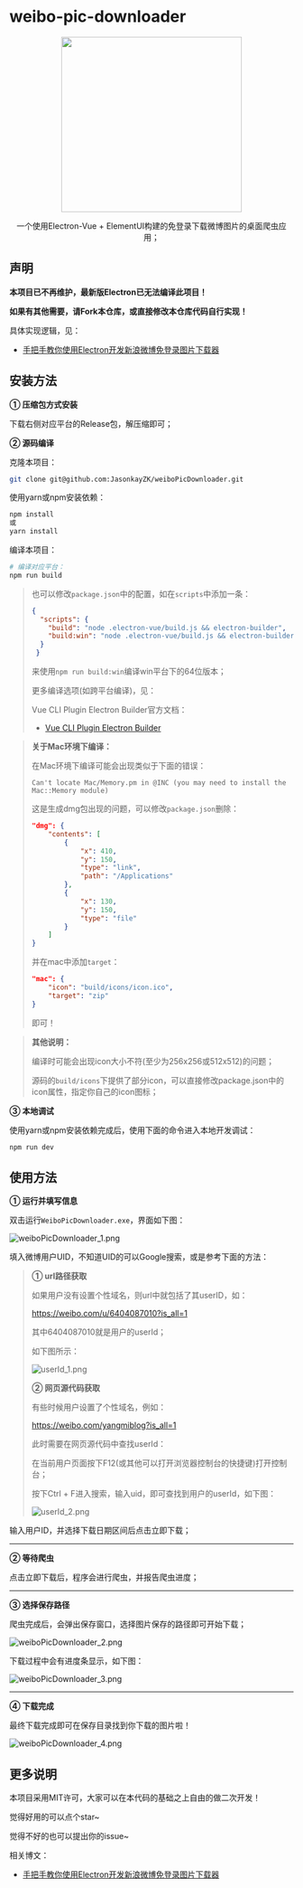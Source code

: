 # **weibo-pic-downloader**

<p align="center">
<image src="./public/Logo.png" width="320px" height="310px"></image>
    <div style="text-align:center; margin:0 auto">
        一个使用Electron-Vue + ElementUI构建的免登录下载微博图片的桌面爬虫应用；
    </div>
</p>


## **声明**

**本项目已不再维护，最新版Electron已无法编译此项目！**

**如果有其他需要，请Fork本仓库，或直接修改本仓库代码自行实现！**

具体实现逻辑，见：

-   [手把手教你使用Electron开发新浪微博免登录图片下载器](https://jasonkayzk.github.io/2020/11/04/%E6%89%8B%E6%8A%8A%E6%89%8B%E6%95%99%E4%BD%A0%E4%BD%BF%E7%94%A8Electron%E5%BC%80%E5%8F%91%E6%96%B0%E6%B5%AA%E5%BE%AE%E5%8D%9A%E5%85%8D%E7%99%BB%E5%BD%95%E5%9B%BE%E7%89%87%E4%B8%8B%E8%BD%BD%E5%99%A8/)



## 安装方法

**① 压缩包方式安装**

下载右侧对应平台的Release包，解压缩即可；

**② 源码编译**

克隆本项目：

```bash
git clone git@github.com:JasonkayZK/weiboPicDownloader.git
```

使用yarn或npm安装依赖：

```bash
npm install
或
yarn install
```

编译本项目：

```bash
# 编译对应平台：
npm run build
```

>   也可以修改`package.json`中的配置，如在`scripts`中添加一条：
>
>   ```json
>   {
>     "scripts": {
>       "build": "node .electron-vue/build.js && electron-builder",
>       "build:win": "node .electron-vue/build.js && electron-builder --win --x64",
>     }
>    }
>    ```
>   
>   来使用`npm run build:win`编译win平台下的64位版本；
>
>   更多编译选项(如跨平台编译)，见：
>
>   Vue CLI Plugin Electron Builder官方文档：
>
>   -   [Vue CLI Plugin Electron Builder](https://nklayman.github.io/vue-cli-plugin-electron-builder/)

>   **关于Mac环境下编译：**
>
>   在Mac环境下编译可能会出现类似于下面的错误：
>
>   ```
>   Can't locate Mac/Memory.pm in @INC (you may need to install the Mac::Memory module)
>   ```
>
>   这是生成dmg包出现的问题，可以修改`package.json`删除：
>
>   ```json
>   "dmg": {
>       "contents": [
>           {
>               "x": 410,
>               "y": 150,
>               "type": "link",
>               "path": "/Applications"
>           },
>           {
>               "x": 130,
>               "y": 150,
>               "type": "file"
>           }
>       ]
>   }
>   ```
>
>   并在mac中添加`target`：
>
>   ```json
>   "mac": {
>       "icon": "build/icons/icon.ico",
>       "target": "zip"
>   }
>   ```
>
>   即可！

>   **其他说明：**
>
>   编译时可能会出现icon大小不符(至少为256x256或512x512)的问题；
>
>   源码的`build/icons`下提供了部分icon，可以直接修改package.json中的icon属性，指定你自己的icon图标；

**③ 本地调试**

使用yarn或npm安装依赖完成后，使用下面的命令进入本地开发调试：

```bash
npm run dev
```

## **使用方法**

**① 运行并填写信息**

双击运行`WeiboPicDownloader.exe`，界面如下图：

![weiboPicDownloader_1.png](./demo_img/weiboPicDownloader_1.png)

填入微博用户UID，不知道UID的可以Google搜索，或是参考下面的方法：

>   **① url路径获取**
>
>   如果用户没有设置个性域名，则url中就包括了其userID，如：
>
>   https://weibo.com/u/6404087010?is_all=1
>
>   其中6404087010就是用户的userId；
>
>   如下图所示：
>
>   ![userId_1.png](./demo_img/userId_1.png)
>
>   **② 网页源代码获取**
>
>   有些时候用户设置了个性域名，例如：
>
>   https://weibo.com/yangmiblog?is_all=1
>
>   此时需要在网页源代码中查找userId：
>
>   在当前用户页面按下F12(或其他可以打开浏览器控制台的快捷键)打开控制台；
>
>   按下Ctrl + F进入搜索，输入uid，即可查找到用户的userId，如下图：
>
>   ![userId_2.png](./demo_img/userId_2.png)

输入用户ID，并选择下载日期区间后点击立即下载；

****

**② 等待爬虫**

点击立即下载后，程序会进行爬虫，并报告爬虫进度；

****

**③ 选择保存路径**

爬虫完成后，会弹出保存窗口，选择图片保存的路径即可开始下载；

![weiboPicDownloader_2.png](./demo_img/weiboPicDownloader_2.png)

下载过程中会有进度条显示，如下图：

![weiboPicDownloader_3.png](./demo_img/weiboPicDownloader_3.png)

****

**④ 下载完成**

最终下载完成即可在保存目录找到你下载的图片啦！

![weiboPicDownloader_4.png](./demo_img/weiboPicDownloader_4.png)

## **更多说明**

本项目采用MIT许可，大家可以在本代码的基础之上自由的做二次开发！

觉得好用的可以点个star~

觉得不好的也可以提出你的issue~

相关博文：

-   [手把手教你使用Electron开发新浪微博免登录图片下载器](https://jasonkayzk.github.io/2020/11/04/%E6%89%8B%E6%8A%8A%E6%89%8B%E6%95%99%E4%BD%A0%E4%BD%BF%E7%94%A8Electron%E5%BC%80%E5%8F%91%E6%96%B0%E6%B5%AA%E5%BE%AE%E5%8D%9A%E5%85%8D%E7%99%BB%E5%BD%95%E5%9B%BE%E7%89%87%E4%B8%8B%E8%BD%BD%E5%99%A8/)

